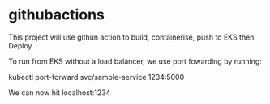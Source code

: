 # githubactions

This project will use githun action to build, containerise, push to EKS then Deploy 

To run from EKS without a load balancer,  we use port fowarding by running:

kubectl port-forward svc/sample-service 1234:5000


We can now hit  localhost:1234
